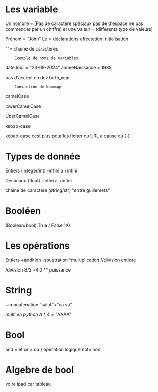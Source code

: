 

# Les variable


Un nombre = (Pas de caractère spéciaux pas de d'espace ne pas commencer par un chiffre)                et une valeur = (différents type de valeurs)


Prénom = "John" 
Le = déclarations affectation initialisation 

""= chaine de caractères  


		Exemple de noms de variables

dateJour = "23-09-2024"
 anneeNaissance = 1988

pas d'accent en dev 
birth_year

		Convention de Nommage 

camelCase

lowerCamelCase

UperCamelCase


kebab-case

kebab-case cest plus pour les ficher ou URL a cause du (-)


# Types de donnée

Entiers (integer/int) -infini a +infini 

Décimaux (float) -infini a +infini 

chaine de caractere (string/str)
"entre guillemets"

# Booléen
(Boolean/bool)
True / False 
1/0


# Les opérations 

Entiers 
+addition
-soustration
*multiplication 
//division entiere

/division 8/2 =4.0
** puissance 


# String

+concatenation 
"salut"+"ca va"

*multi en python 
A* * 4 = "AAAA"


# Bool 

and = et
or = ou     } operation logique 
not= non 


# Algebre de bool


voire ipad car tableau 


